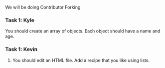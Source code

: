We will be doing Contributor Forking

### Task 1: Kyle
You should create an array of objects. Each object should have a name and age.




### Task 1: Kevin
1) You should edit an HTML file. Add a recipe that you like using lists.

